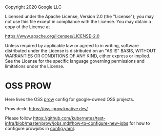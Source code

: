 Copyright 2020 Google LLC

Licensed under the Apache License, Version 2.0 (the "License");
you may not use this file except in compliance with the License.
You may obtain a copy of the License at

  https://www.apache.org/licenses/LICENSE-2.0

Unless required by applicable law or agreed to in writing, software
distributed under the License is distributed on an "AS IS" BASIS,
WITHOUT WARRANTIES OR CONDITIONS OF ANY KIND, either express or implied.
See the License for the specific language governing permissions and
limitations under the License.

# OSS PROW

Here lives the OSS [prow](https://github.com/kubernetes/test-infra/tree/master/prow) config for google-owned OSS projects.

Prow deck: https://oss-prow.knative.dev/

Please follow https://github.com/kubernetes/test-infra/blob/master/prow/jobs.md#how-to-configure-new-jobs for how to configure prowjobs in [config.yaml](./prow/oss/config.yaml).

